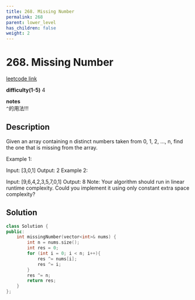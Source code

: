 ```yaml
---
title: 268. Missing Number
permalink: 268
parent: lower_level
has_children: false
weight: 2
---
```

# 268. Missing Number
[leetcode link](https://leetcode.com/problems/missing-number/)

**difficulty(1-5)** 
4

**notes**   
`^`的用法!!!

## Description
Given an array containing n distinct numbers taken from 0, 1, 2, ..., n, find the one that is missing from the array.

Example 1:

Input: [3,0,1]
Output: 2
Example 2:

Input: [9,6,4,2,3,5,7,0,1]
Output: 8
Note:
Your algorithm should run in linear runtime complexity. Could you implement it using only constant extra space complexity?


## Solution
```c++
class Solution {
public:
    int missingNumber(vector<int>& nums) {
        int n = nums.size();
        int res = 0;
        for (int i = 0; i < n; i++){
            res ^= nums[i];
            res ^= i;
        }
        res ^= n;
        return res;
    }
};
```

<!-- 
Default label
{: .label }

Blue label
{: .label .label-blue }

Stable
{: .label .label-green }

New release
{: .label .label-purple }

Coming soon
{: .label .label-yellow }

Deprecated
{: .label .label-red } -->

